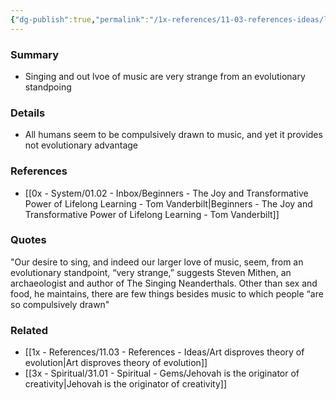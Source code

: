 ```yaml
---
{"dg-publish":true,"permalink":"/1x-references/11-03-references-ideas/love-of-music-does-not-support-theory-of-evolution/","title":"Love of music does not support theory of evolution","dgShowBacklinks":false}
---
```



### Summary
- Singing and out lvoe of music are very strange from an evolutionary standpoing

### Details
- All humans seem to be compulsively drawn to music, and yet it provides not evolutionary advantage

### References
- [[0x - System/01.02 - Inbox/Beginners - The Joy and Transformative Power of Lifelong Learning - Tom Vanderbilt\|Beginners - The Joy and Transformative Power of Lifelong Learning - Tom Vanderbilt]]

### Quotes
"Our desire to sing, and indeed our larger love of music, seem, from an evolutionary standpoint, “very strange,” suggests Steven Mithen, an archaeologist and author of The Singing Neanderthals. Other than sex and food, he maintains, there are few things besides music to which people “are so compulsively drawn"

### Related
- [[1x - References/11.03 - References - Ideas/Art disproves theory of evolution\|Art disproves theory of evolution]]
- [[3x - Spiritual/31.01 - Spiritual - Gems/Jehovah is the originator of creativity\|Jehovah is the originator of creativity]]